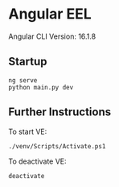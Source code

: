 # Angular EEL

Angular CLI Version: 16.1.8

## Startup

```
ng serve
python main.py dev
```

## Further Instructions

To start VE:

```
./venv/Scripts/Activate.ps1
```

To deactivate VE:

```
deactivate
```
